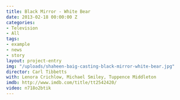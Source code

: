 ```yaml
---
title: Black Mirror - White Bear
date: 2013-02-18 00:00:00 Z
categories:
- Television
- All
tags:
- example
- news
- story
layout: project-entry
img: "/uploads/shaheen-baig-casting-black-mirror-white-bear.jpg"
director: Carl Tibbetts
with: Lenora Crichlow, Michael Smiley, Tuppence Middleton
imdb: http://www.imdb.com/title/tt2542420/
video: n718o2btik
---
```


